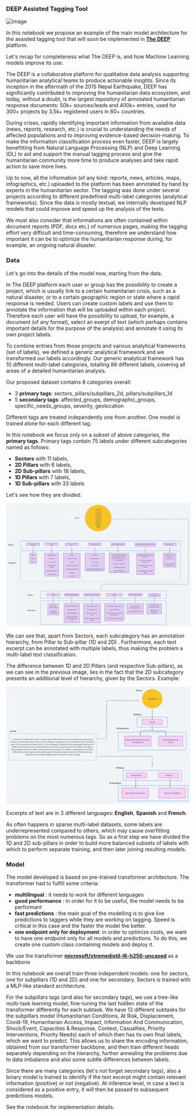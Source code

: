 ### DEEP Assisted Tagging Tool

![image](https://thedeep.io/static/media/deep_logo.34a23bbf.svg)

In this notebook we propose an example of the main model architecture for the assisted tagging tool that will soon be implemented in [**The DEEP**](https://thedeep.io/) platform.

Let's recap for completeness what The DEEP is, and how Machine Learning models improve its use. 

The DEEP is a collaborative platform for qualitative data analysis supporting humanitarian analytical teams to produce actionable insights. Since its inception in the aftermath of the 2015 Nepal Earthquake, DEEP has significantly contributed to improving the humanitarian data ecosystem, and today, without a doubt, is the largest repository of annotated humanitarian response documents: 50k+ sources/leads and 400k+ entries, used for 300+ projects by 3.5k+ registered users in 60+ countries.

During crises, rapidly identifying important information from available data (news, reports, research, etc.) is crucial to understanding the needs of affected populations and to improving evidence-based decision-making. To make the information classification process even faster, DEEP is largely benefitting from  Natural Language Processing (NLP) and Deep Learning (DL) to aid and support the manual tagging process and give the humanitarian community more time to produce analyses and take rapid action to save more lives.

Up to now, all the information (of any kind: reports, news, articles, maps, infographics, etc.) uploaded to the platform has been annotated by hand by experts in the humanitarian sector. The tagging was done under several projects according to different predefined multi-label categories (analytical frameworks). Since the data is mostly textual, we internally developed NLP models that could improve and speed up the analysis of the texts. 

We must also consider that informations are often contained within document reports (PDF, docx etc.) of numerous pages, making the tagging effort very difficult and time-consuming, therefore we understand how important it can be to optimize the humanitarian response during, for example, an ongoing natural disaster.

### Data

Let's go into the details of the model now, starting from the data.

In The DEEP platform each user or group has the possibility to create a project, which is usually link to a certain humanitarian crisis, such as a natural disaster, or to a certain geographic region or state where a rapid response is needed. Users can create custom labels and use them to annotate the information that will be uploaded within each project. Therefore each user will have the possibility to upload, for example, a document (of any format), select an exerpt of text (which perhaps contains important details for the purpose of the analysis) and annotate it using its own project labels. 

To combine entries from those projects and various analytical frameworks (set of labels), we defined a generic analytical framework and we transformed our labels accordingly. Our generic analytical framework has 10 different multi-label categories, totalling 86 different labels, covering all areas of a detailed humanitarian analysis.

Our proposed dataset contains 8 categories overall:
- 3 **primary tags**: sectors, pillars/subpillars_2d, pillars/subpillars_1d
- 5 **secondary tags**: affected_groups, demographic_groups, specific_needs_groups, severity, geolocation

Different tags are treated independently one from another. One model is trained alone for each different tag.

In this notebook we focus only on a subset of above categories, the **primary tags**.
Primary tags contain 75 labels under different subcategories named as follows: 
- **Sectors** with 11 labels,
- **2D Pillars** with  6 labels,
- **2D Sub-pillars** with  18 labels,
- **1D Pillars** with  7 labels,
- **1D Sub-pillars** with  33 labels

Let's see how they are divided:

![image info](./img/plot1.png)

We can see that, apart from Sectors, each subcategory has an annotation hierarchy, from Pillar to Sub-pillar (1D and 2D) . Furthermore, each text excerpt can be annotated with multiple labels, thus making the problem a multi-label text classification.

The difference between 1D and 2D Pillars (and respective Sub-pillars), as we can see in the previous image, lies in the fact that the 2D subcategory presents an additional level of hierarchy, given by the Sectors. Example:

![image info](./img/ex.png)

Excerpts of text are in 3 different languages: **English**, **Spanish** and **French**.

As often happens in sparse multi-label datasets, some labels are underrepresented compared to others, which may cause overfitting problems on the most numerous tags. So as a first step we have divided the 1D and 2D sub-pillars in order to build more balanced subsets of labels with which to perform separate training, and then later joining  resulting models.

### Model

The model developed is based on pre-trained transformer architecture. The transformer had to fulfill some criteria:
- **multilingual** : it needs to work for different languages
- **good performance** : in order for it to be useful, the model needs to be performant
- **fast predictions** : the main goal of the modelling is to give live predictions to taggers while they are working on tagging. Speed is critical in this case and the faster the model the better.
- **one endpoint only for deployment**: in order to optimize costs, we want to have one endpoint only for all models and predictions. To do this, we create one custom class containing models and deploy it.

We use the transformer [**microsoft/xtremedistil-l6-h256-uncased**](https://huggingface.co/microsoft/xtremedistil-l6-h256-uncased) as a backbone

In this notebook we overall train three independent models: one for sectors, one for subpillars (1D and 2D) and one for secondary. 
Sectors is trained with a MLP-like standard architecture.

For the subpillars tags (and also for secondary tags), we use a tree-like multi-task learning model, fine-tuning the last hidden state of the transformer differently for each subtask. We have 13 different subtasks for the subpillars model (Humanitarian Conditions, At Risk, Displacement, Covid-19, Humanitarian Access, Impact, Information And Communication, Shock/Event, Capacities & Response, Context, Casualties, Priority Interventions, Priority Needs) each of which then has its own final labels, which we want to predict.
This allows us to share the encoding information, obtained from our transformer backbone, and then train different heads separately depending on the hierarchy, further annealing the problems due to data imbalance and also some subtle differences between labels. 

Since there are many categories (let's not forget secondary tags), also a binary model is trained to identify if the text excerpt might contain relevant information (positive) or not (negative). At inference level, in case a text is considered as a positive entry, it will then be passed to subsequent predictions models.

See the notebook for implementation details.
